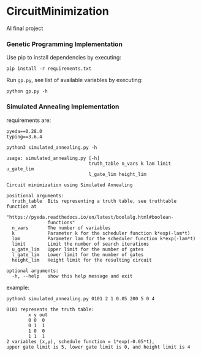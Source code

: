 # CircuitMinimization
AI final project

### Genetic Programming Implementation
Use pip to install dependencies by executing:
```
pip install -r requirements.txt 
```

Run `gp.py`, see list of available variables by executing:
```
python gp.py -h
```
### Simulated Annealing Implementation
requirements are:

    pyeda==0.28.0
    typing==3.6.4
```
python3 simulated_annealing.py -h

usage: simulated_annealing.py [-h]
                              truth_table n_vars k lam limit u_gate_lim
                              l_gate_lim height_lim

Circuit minimization using Simulated Annealing

positional arguments:
  truth_table  Bits representing a truth table, see truthtable function at
               "https://pyeda.readthedocs.io/en/latest/boolalg.html#boolean-
               functions"
  n_vars       The number of variables
  k            Parameter k for the scheduler function k*exp(-lam*t)
  lam          Parameter lam for the scheduler function k*exp(-lam*t)
  limit        Limit the number of search iterations
  u_gate_lim   Upper limit for the number of gates
  l_gate_lim   Lower limit for the number of gates
  height_lim   Height limit for the resulting circuit

optional arguments:
  -h, --help   show this help message and exit
```
example:
```
python3 simulated_annealing.py 0101 2 1 0.05 200 5 0 4
    
0101 represents the truth table:
        x y out
        0 0  0
        0 1  1
        1 0  0
        1 1  1
2 variables (x,y), schedule function = 1*exp(-0.05*t),
upper gate limit is 5, lower gate limit is 0, and height limit is 4
```
